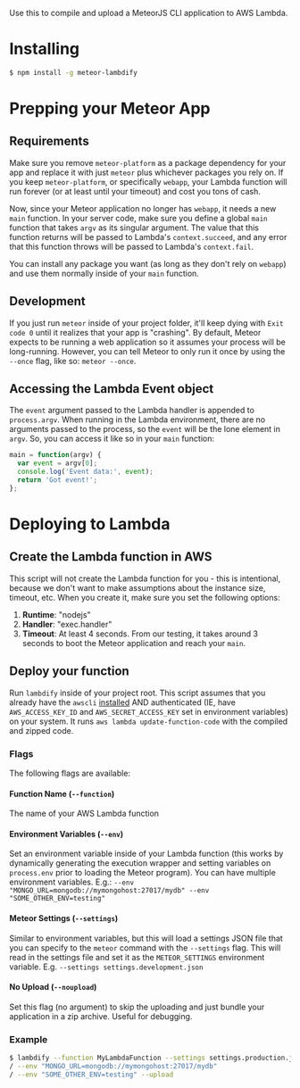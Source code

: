 Use this to compile and upload a MeteorJS CLI application to AWS Lambda.

# Installing
```bash
$ npm install -g meteor-lambdify
```

# Prepping your Meteor App

## Requirements
Make sure you remove `meteor-platform` as a package dependency for your app and replace it with just `meteor` plus whichever packages you rely on. If you keep `meteor-platform`, or specifically `webapp`, your Lambda function will run forever (or at least until your timeout) and cost you tons of cash.

Now, since your Meteor application no longer has `webapp`, it needs a new `main` function. In your server code, make sure you define a global `main` function that takes `argv` as its singular argument. The value that this function returns will be passed to Lambda's `context.succeed`, and any error that this function throws will be passed to Lambda's `context.fail`.

You can install any package you want (as long as they don't rely on `webapp`) and use them normally inside of your `main` function.

## Development
If you just run `meteor` inside of your project folder, it'll keep dying with `Exit code 0` until it realizes that your app is "crashing". By default, Meteor expects to be running a web application so it assumes your process will be long-running. However, you can tell Meteor to only run it once by using the `--once` flag, like so: `meteor --once`.

## Accessing the Lambda Event object
The `event` argument passed to the Lambda handler is appended to `process.argv`. When running in the Lambda environment, there are no arguments passed to the process, so the `event` will be the lone element in `argv`. So, you can access it like so in your `main` function:

```javascript
main = function(argv) {
  var event = argv[0];
  console.log('Event data:', event);
  return 'Got event!';
};
```

# Deploying to Lambda
## Create the Lambda function in AWS
This script will not create the Lambda function for you - this is intentional, because we don't want to make assumptions about the instance size, timeout, etc. When you create it, make sure you set the following options:

1. **Runtime**: "nodejs"
2. **Handler**: "exec.handler"
3. **Timeout**: At least 4 seconds. From our testing, it takes around 3 seconds to boot the Meteor application and reach your `main`.

## Deploy your function
Run `lambdify` inside of your project root. This script assumes that you already have the `awscli` [installed](http://docs.aws.amazon.com/cli/latest/userguide/installing.html) AND authenticated (IE, have `AWS_ACCESS_KEY_ID` and `AWS_SECRET_ACCESS_KEY` set in environment variables) on your system. It runs `aws lambda update-function-code` with the compiled and zipped code.

### Flags
The following flags are available:

#### Function Name (`--function`)
The name of your AWS Lambda function

#### Environment Variables (`--env`)
Set an environment variable inside of your Lambda function (this works by dynamically generating the execution wrapper and setting variables on `process.env` prior to loading the Meteor program). You can have multiple environment variables. E.g.: `--env "MONGO_URL=mongodb://mymongohost:27017/mydb" --env "SOME_OTHER_ENV=testing"`

#### Meteor Settings (`--settings`)
Similar to environment variables, but this will load a settings JSON file that you can specify to the `meteor` command with the `--settings` flag. This will read in the settings file and set it as the `METEOR_SETTINGS` environment variable. E.g. `--settings settings.development.json`

#### No Upload (`--noupload`)
Set this flag (no argument) to skip the uploading and just bundle your application in a zip archive. Useful for debugging.

### Example
```bash
$ lambdify --function MyLambdaFunction --settings settings.production.json 
/ --env "MONGO_URL=mongodb://mymongohost:27017/mydb"
/ --env "SOME_OTHER_ENV=testing" --upload
```
